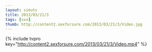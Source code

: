```yaml
--- 
layout: sieutv
title: 2013/03/21/3
tags: [xxx]
thumb: http://content2.sexforsure.com/2013/03/21/3/Video.jpg
---
```

{% include tvpro key="http://content2.sexforsure.com/2013/03/21/3/Video.mp4" %} 
